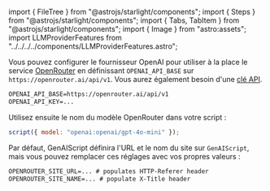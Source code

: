 import { FileTree } from "@astrojs/starlight/components";
import { Steps } from "@astrojs/starlight/components";
import { Tabs, TabItem } from "@astrojs/starlight/components";
import { Image } from "astro:assets";
import LLMProviderFeatures from "../../../../components/LLMProviderFeatures.astro";

Vous pouvez configurer le fournisseur OpenAI pour utiliser à la place le service [OpenRouter](https://openrouter.ai/docs/quick-start) en définissant `OPENAI_API_BASE` sur `https://openrouter.ai/api/v1`.
Vous aurez également besoin d'une [clé API](https://openrouter.ai/settings/keys).

```txt title=".env"
OPENAI_API_BASE=https://openrouter.ai/api/v1
OPENAI_API_KEY=...
```

Utilisez ensuite le nom du modèle OpenRouter dans votre script :

```js
script({ model: "openai:openai/gpt-4o-mini" });
```

Par défaut, GenAIScript définira l'URL et le nom du site sur `GenAIScript`, mais vous pouvez remplacer ces réglages avec vos propres valeurs :

```txt title=".env"
OPENROUTER_SITE_URL=... # populates HTTP-Referer header
OPENROUTER_SITE_NAME=... # populate X-Title header
```